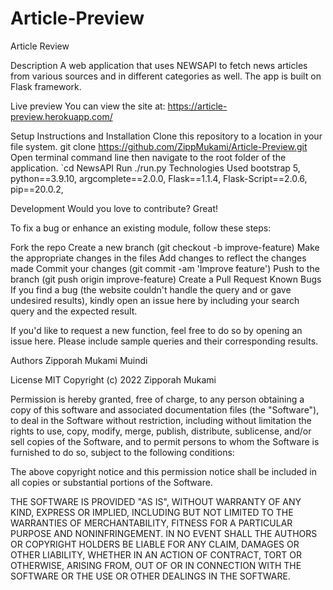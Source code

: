 # Article-Preview
Article Review


Description
A web application that uses NEWSAPI to fetch news articles from various sources and in different categories as well. The app is built on Flask framework.

Live preview
You can view the site at: https://article-preview.herokuapp.com/

Setup Instructions and Installation
Clone this repository to a location in your file system. git clone https://github.com/ZippMukami/Article-Preview.git
Open terminal command line then navigate to the root folder of the application. `cd NewsAPI
Run ./run.py
Technologies Used
bootstrap 5, python==3.9.10, argcomplete==2.0.0, Flask==1.1.4, Flask-Script==2.0.6, pip==20.0.2,

Development
Would you love to contribute? Great!

To fix a bug or enhance an existing module, follow these steps:

Fork the repo
Create a new branch (git checkout -b improve-feature)
Make the appropriate changes in the files
Add changes to reflect the changes made
Commit your changes (git commit -am 'Improve feature')
Push to the branch (git push origin improve-feature)
Create a Pull Request
Known Bugs
If you find a bug (the website couldn't handle the query and or gave undesired results), kindly open an issue here by including your search query and the expected result.

If you'd like to request a new function, feel free to do so by opening an issue here. Please include sample queries and their corresponding results.

Authors
Zipporah Mukami Muindi

License
MIT Copyright (c) 2022 Zipporah Mukami

Permission is hereby granted, free of charge, to any person obtaining a copy of this software and associated documentation files (the "Software"), to deal in the Software without restriction, including without limitation the rights to use, copy, modify, merge, publish, distribute, sublicense, and/or sell copies of the Software, and to permit persons to whom the Software is furnished to do so, subject to the following conditions:

The above copyright notice and this permission notice shall be included in all copies or substantial portions of the Software.

THE SOFTWARE IS PROVIDED "AS IS", WITHOUT WARRANTY OF ANY KIND, EXPRESS OR IMPLIED, INCLUDING BUT NOT LIMITED TO THE WARRANTIES OF MERCHANTABILITY, FITNESS FOR A PARTICULAR PURPOSE AND NONINFRINGEMENT. IN NO EVENT SHALL THE AUTHORS OR COPYRIGHT HOLDERS BE LIABLE FOR ANY CLAIM, DAMAGES OR OTHER LIABILITY, WHETHER IN AN ACTION OF CONTRACT, TORT OR OTHERWISE, ARISING FROM, OUT OF OR IN CONNECTION WITH THE SOFTWARE OR THE USE OR OTHER DEALINGS IN THE SOFTWARE.